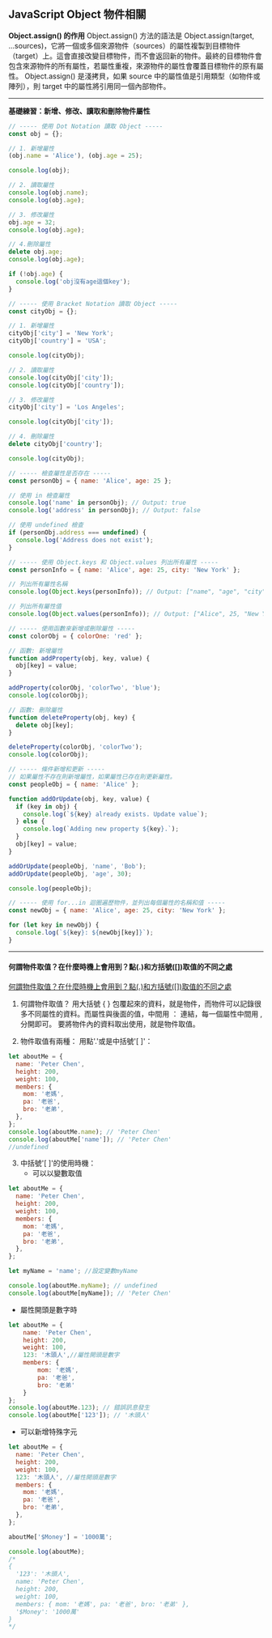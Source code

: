## JavaScript Object 物件相關

**Object.assign() 的作用**
Object.assign() 方法的語法是 Object.assign(target, ...sources)，它將一個或多個來源物件（sources）的屬性複製到目標物件（target）上。這會直接改變目標物件，而不會返回新的物件。最終的目標物件會包含來源物件的所有屬性，若屬性重複，來源物件的屬性會覆蓋目標物件的原有屬性。
Object.assign() 是淺拷貝，如果 source 中的屬性值是引用類型（如物件或陣列），則 target 中的屬性將引用同一個內部物件。

---

**基礎練習：新增、修改、讀取和刪除物件屬性**

```javascript
// ----- 使用 Dot Notation 讀取 Object -----
const obj = {};

// 1. 新增屬性
(obj.name = 'Alice'), (obj.age = 25);

console.log(obj);

// 2. 讀取屬性
console.log(obj.name);
console.log(obj.age);

// 3. 修改屬性
obj.age = 32;
console.log(obj.age);

// 4.刪除屬性
delete obj.age;
console.log(obj.age);

if (!obj.age) {
  console.log('obj沒有age這個key');
}

// ----- 使用 Bracket Notation 讀取 Object -----
const cityObj = {};

// 1. 新增屬性
cityObj['city'] = 'New York';
cityObj['country'] = 'USA';

console.log(cityObj);

// 2. 讀取屬性
console.log(cityObj['city']);
console.log(cityObj['country']);

// 3. 修改屬性
cityObj['city'] = 'Los Angeles';

console.log(cityObj['city']);

// 4. 刪除屬性
delete cityObj['country'];

console.log(cityObj);

// ----- 檢查屬性是否存在 -----
const personObj = { name: 'Alice', age: 25 };

// 使用 in 檢查屬性
console.log('name' in personObj); // Output: true
console.log('address' in personObj); // Output: false

// 使用 undefined 檢查
if (personObj.address === undefined) {
  console.log('Address does not exist');
}

// ----- 使用 Object.keys 和 Object.values 列出所有屬性 -----
const personInfo = { name: 'Alice', age: 25, city: 'New York' };

// 列出所有屬性名稱
console.log(Object.keys(personInfo)); // Output: ["name", "age", "city"]

// 列出所有屬性值
console.log(Object.values(personInfo)); // Output: ["Alice", 25, "New York"]

// ----- 使用函數來新增或刪除屬性 -----
const colorObj = { colorOne: 'red' };

// 函數: 新增屬性
function addProperty(obj, key, value) {
  obj[key] = value;
}

addProperty(colorObj, 'colorTwo', 'blue');
console.log(colorObj);

// 函數: 刪除屬性
function deleteProperty(obj, key) {
  delete obj[key];
}

deleteProperty(colorObj, 'colorTwo');
console.log(colorObj);

// ----- 條件新增和更新 -----
// 如果屬性不存在則新增屬性，如果屬性已存在則更新屬性。
const peopleObj = { name: 'Alice' };

function addOrUpdate(obj, key, value) {
  if (key in obj) {
    console.log(`${key} already exists. Update value`);
  } else {
    console.log(`Adding new property ${key}.`);
  }
  obj[key] = value;
}

addOrUpdate(peopleObj, 'name', 'Bob');
addOrUpdate(peopleObj, 'age', 30);

console.log(peopleObj);

// ----- 使用 for...in 迴圈遍歷物件，並列出每個屬性的名稱和值 -----
const newObj = { name: 'Alice', age: 25, city: 'New York' };

for (let key in newObj) {
  console.log(`${key}: ${newObj[key]}`);
}
```

---

#### 何謂物件取值？在什麼時機上會用到？點(.)和方括號([])取值的不同之處

[何謂物件取值？在什麼時機上會用到？點(.)和方括號([])取值的不同之處](https://hackmd.io/@peter77730/BkOHgKBUK?utm_source=preview-mode&utm_medium=rec)

1. 何謂物件取值？
   用大括號 { } 包覆起來的資料，就是物件，而物件可以記錄很多不同屬性的資料。而屬性與後面的值，中間用 ： 連結，每一個屬性中間用 , 分開即可。
   要將物件內的資料取出使用，就是物件取值。

2. 物件取值有兩種：
   用點'.'或是中括號'[ ]'：

```javascript
let aboutMe = {
  name: 'Peter Chen',
  height: 200,
  weight: 100,
  members: {
    mom: '老媽',
    pa: '老爸',
    bro: '老弟',
  },
};
console.log(aboutMe.name); // 'Peter Chen'
console.log(aboutMe['name']); // 'Peter Chen'
//undefined
```

3. 中括號'[ ]'的使用時機：
   - 可以以變數取值

```javascript
let aboutMe = {
  name: 'Peter Chen',
  height: 200,
  weight: 100,
  members: {
    mom: '老媽',
    pa: '老爸',
    bro: '老弟',
  },
};

let myName = 'name'; //設定變數myName

console.log(aboutMe.myName); // undefined
console.log(aboutMe[myName]); // 'Peter Chen'
```

- 屬性開頭是數字時

```javascript
let aboutMe = {
    name: 'Peter Chen',
    height: 200,
    weight: 100,
    123: '木頭人',//屬性開頭是數字
    members: {
        mom: '老媽',
        pa: '老爸',
        bro: '老弟'
    }
};
console.log(aboutMe.123); // 錯誤訊息發生
console.log(aboutMe['123']); // '木頭人'
```

- 可以新增特殊字元

```javascript
let aboutMe = {
  name: 'Peter Chen',
  height: 200,
  weight: 100,
  123: '木頭人', //屬性開頭是數字
  members: {
    mom: '老媽',
    pa: '老爸',
    bro: '老弟',
  },
};

aboutMe['$Money'] = '1000萬';

console.log(aboutMe);
/*
{
  '123': '木頭人',
  name: 'Peter Chen',
  height: 200,
  weight: 100,
  members: { mom: '老媽', pa: '老爸', bro: '老弟' },
  '$Money': '1000萬'
}
*/
```

